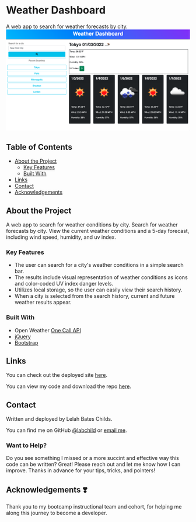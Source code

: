 # Weather Dashboard
A web app to search for weather forecasts by city.
![weather-dashboard-preview](./assets/images/weather-dashboard-preview.png)

## Table of Contents
* [About the Project](#about-the-project)
    * [Key Features](#key-features)
    * [Built With](#built-with)
* [Links](#links)
* [Contact](#contact)
* [Acknowledgements](#acknowledgements)


## About the Project
A web app to search for weather conditions by city. Search for weather forecasts by city. View the current weather conditions and a 5-day forecast, including wind speed, humidity, and uv index.

### Key Features
* The user can search for a city's weather conditions in a simple search bar.
* The results include visual representation of weather conditions as icons and color-coded UV index danger levels.
* Utilizes local storage, so the user can easily view their search history.
* When a city is selected from the search history, current and future weather results appear.

### Built With
* Open Weather [One Call API](https://openweathermap.org/api/one-call-api)
* [jQuery](https://jquery.com/)
* [Bootstrap](https://getbootstrap.com/)

## Links
You can check out the deployed site [here](https://labchild.github.io/weather-dashboard/).

You can view my code and download the repo [here](https://github.com/labchild/weather-dashboard).

## Contact
Written and deployed by Lelah Bates Childs.

You can find me on GitHub [@labchild](https://github.com/labchild) or [email me](mailto:labchilds@gmail.com).

### Want to Help?
Do you see something I missed or a more succint and effective way this code can be written? Great! Please reach out and let me know how I can improve. Thanks in advance for your tips, tricks, and pointers!

## Acknowledgements ❣️
Thank you to my bootcamp instructional team and cohort, for helping me along this journey to become a developer.
